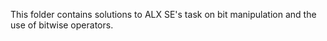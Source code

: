 This folder contains solutions to ALX SE's task on bit manipulation and the use
of bitwise operators.